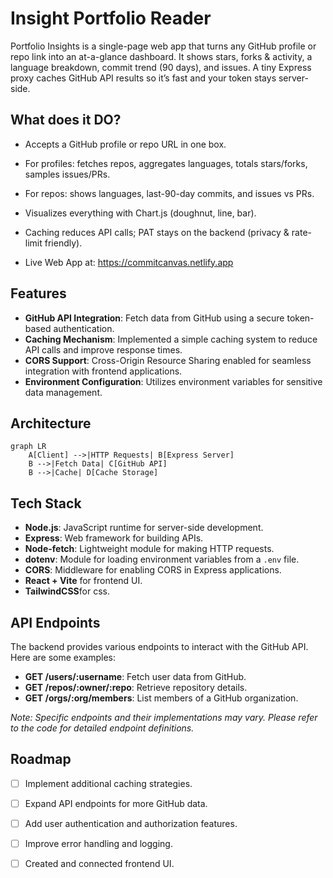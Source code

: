 # Insight Portfolio Reader

Portfolio Insights is a single-page web app that turns any GitHub profile or repo link into an at-a-glance dashboard. It shows stars, forks & activity, a language breakdown, commit trend (90 days), and issues. A tiny Express proxy caches GitHub API results so it’s fast and your token stays server-side.

## What does it DO?
- Accepts a GitHub profile or repo URL in one box.
- For profiles: fetches repos, aggregates languages, totals stars/forks, samples issues/PRs.
- For repos: shows languages, last-90-day commits, and issues vs PRs.
- Visualizes everything with Chart.js (doughnut, line, bar).
- Caching reduces API calls; PAT stays on the backend (privacy & rate-limit friendly).

- Live Web App at: https://commitcanvas.netlify.app

## Features
- **GitHub API Integration**: Fetch data from GitHub using a secure token-based authentication.
- **Caching Mechanism**: Implemented a simple caching system to reduce API calls and improve response times.
- **CORS Support**: Cross-Origin Resource Sharing enabled for seamless integration with frontend applications.
- **Environment Configuration**: Utilizes environment variables for sensitive data management.

## Architecture
```mermaid
graph LR
    A[Client] -->|HTTP Requests| B[Express Server]
    B -->|Fetch Data| C[GitHub API]
    B -->|Cache| D[Cache Storage]
```

## Tech Stack
- **Node.js**: JavaScript runtime for server-side development.
- **Express**: Web framework for building APIs.
- **Node-fetch**: Lightweight module for making HTTP requests.
- **dotenv**: Module for loading environment variables from a `.env` file.
- **CORS**: Middleware for enabling CORS in Express applications.
- **React + Vite** for frontend UI.
- **TailwindCSS**for css.



## API Endpoints
The backend provides various endpoints to interact with the GitHub API. Here are some examples:

- **GET /users/:username**: Fetch user data from GitHub.
- **GET /repos/:owner/:repo**: Retrieve repository details.
- **GET /orgs/:org/members**: List members of a GitHub organization.

*Note: Specific endpoints and their implementations may vary. Please refer to the code for detailed endpoint definitions.*

## Roadmap
- [ ] Implement additional caching strategies.
- [ ] Expand API endpoints for more GitHub data.
- [ ] Add user authentication and authorization features.
- [ ] Improve error handling and logging.
- [ ] Created and connected frontend UI.

